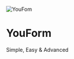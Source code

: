 ![YouFom](https://github.com/youform/youform.github.io/blob/main/readme.png)
# YouForm
Simple, Easy & Advanced


